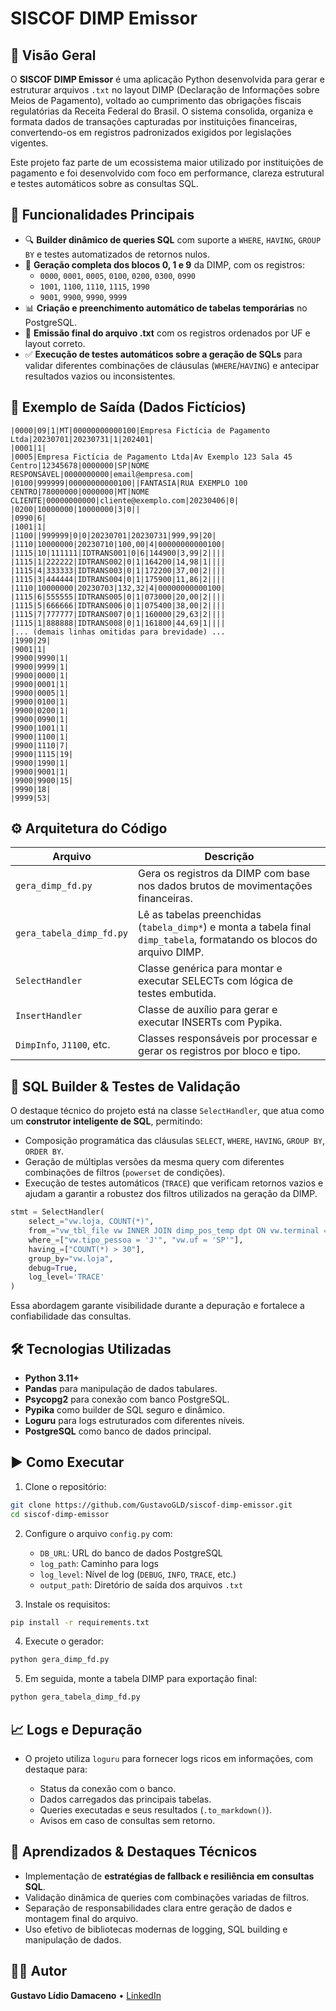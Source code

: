 # SISCOF DIMP Emissor

## 🧾 Visão Geral

O **SISCOF DIMP Emissor** é uma aplicação Python desenvolvida para gerar e estruturar arquivos `.txt` no layout DIMP (Declaração de Informações sobre Meios de Pagamento), voltado ao cumprimento das obrigações fiscais regulatórias da Receita Federal do Brasil. O sistema consolida, organiza e formata dados de transações capturadas por instituições financeiras, convertendo-os em registros padronizados exigidos por legislações vigentes.

Este projeto faz parte de um ecossistema maior utilizado por instituições de pagamento e foi desenvolvido com foco em performance, clareza estrutural e testes automáticos sobre as consultas SQL.

## 🚀 Funcionalidades Principais

- 🔍 **Builder dinâmico de queries SQL** com suporte a `WHERE`, `HAVING`, `GROUP BY` e testes automatizados de retornos nulos.
- 🧱 **Geração completa dos blocos 0, 1 e 9** da DIMP, com os registros:
  - `0000`, `0001`, `0005`, `0100`, `0200`, `0300`, `0990`
  - `1001`, `1100`, `1110`, `1115`, `1990`
  - `9001`, `9900`, `9990`, `9999`
- 📊 **Criação e preenchimento automático de tabelas temporárias** no PostgreSQL.
- 📄 **Emissão final do arquivo .txt** com os registros ordenados por UF e layout correto.
- ✅ **Execução de testes automáticos sobre a geração de SQLs** para validar diferentes combinações de cláusulas (`WHERE`/`HAVING`) e antecipar resultados vazios ou inconsistentes.


## 📄 Exemplo de Saída (Dados Fictícios)

```text
|0000|09|1|MT|00000000000100|Empresa Fictícia de Pagamento Ltda|20230701|20230731|1|202401|
|0001|1|
|0005|Empresa Fictícia de Pagamento Ltda|Av Exemplo 123 Sala 45 Centro|12345678|0000000|SP|NOME RESPONSÁVEL|0000000000|email@empresa.com|
|0100|999999|00000000000100||FANTASIA|RUA EXEMPLO 100 CENTRO|78000000|0000000|MT|NOME CLIENTE|00000000000|cliente@exemplo.com|20230406|0|
|0200|10000000|10000000|3|0||
|0990|6|
|1001|1|
|1100||999999|0|0|20230701|20230731|999,99|20|
|1110|10000000|20230710|100,00|4|00000000000100|
|1115|10|111111|IDTRANS001|0|6|144900|3,99|2||||
|1115|1|222222|IDTRANS002|0|1|164200|14,98|1||||
|1115|4|333333|IDTRANS003|0|1|172200|37,00|2||||
|1115|3|444444|IDTRANS004|0|1|175900|11,86|2||||
|1110|10000000|20230703|132,32|4|00000000000100|
|1115|6|555555|IDTRANS005|0|1|073000|20,00|2||||
|1115|5|666666|IDTRANS006|0|1|075400|38,00|2||||
|1115|7|777777|IDTRANS007|0|1|160000|29,63|2||||
|1115|1|888888|IDTRANS008|0|1|161800|44,69|1||||
|... (demais linhas omitidas para brevidade) ...
|1990|29|
|9001|1|
|9900|9990|1|
|9900|9999|1|
|9900|0000|1|
|9900|0001|1|
|9900|0005|1|
|9900|0100|1|
|9900|0200|1|
|9900|0990|1|
|9900|1001|1|
|9900|1100|1|
|9900|1110|7|
|9900|1115|19|
|9900|1990|1|
|9900|9001|1|
|9900|9900|15|
|9990|18|
|9999|53|
```

## ⚙️ Arquitetura do Código

| Arquivo                     | Descrição |
|----------------------------|-----------|
| `gera_dimp_fd.py`          | Gera os registros da DIMP com base nos dados brutos de movimentações financeiras. |
| `gera_tabela_dimp_fd.py`   | Lê as tabelas preenchidas (`tabela_dimp*`) e monta a tabela final `dimp_tabela`, formatando os blocos do arquivo DIMP. |
| `SelectHandler`            | Classe genérica para montar e executar SELECTs com lógica de testes embutida. |
| `InsertHandler`            | Classe de auxílio para gerar e executar INSERTs com Pypika. |
| `DimpInfo`, `J1100`, etc.  | Classes responsáveis por processar e gerar os registros por bloco e tipo. |

## 🧪 SQL Builder & Testes de Validação

O destaque técnico do projeto está na classe `SelectHandler`, que atua como um **construtor inteligente de SQL**, permitindo:

- Composição programática das cláusulas `SELECT`, `WHERE`, `HAVING`, `GROUP BY`, `ORDER BY`.
- Geração de múltiplas versões da mesma query com diferentes combinações de filtros (`powerset` de condições).
- Execução de testes automáticos (`TRACE`) que verificam retornos vazios e ajudam a garantir a robustez dos filtros utilizados na geração da DIMP.

```python
stmt = SelectHandler(
    select_="vw.loja, COUNT(*)",
    from_="vw_tbl_file vw INNER JOIN dimp_pos_temp dpt ON vw.terminal = dpt.terminal",
    where_=["vw.tipo_pessoa = 'J'", "vw.uf = 'SP'"],
    having_=["COUNT(*) > 30"],
    group_by="vw.loja",
    debug=True,
    log_level='TRACE'
)
````

Essa abordagem garante visibilidade durante a depuração e fortalece a confiabilidade das consultas.

## 🛠️ Tecnologias Utilizadas

* **Python 3.11+**
* **Pandas** para manipulação de dados tabulares.
* **Psycopg2** para conexão com banco PostgreSQL.
* **Pypika** como builder de SQL seguro e dinâmico.
* **Loguru** para logs estruturados com diferentes níveis.
* **PostgreSQL** como banco de dados principal.

## ▶️ Como Executar

1. Clone o repositório:

```bash
git clone https://github.com/GustavoGLD/siscof-dimp-emissor.git
cd siscof-dimp-emissor
```

2. Configure o arquivo `config.py` com:

   * `DB_URL`: URL do banco de dados PostgreSQL
   * `log_path`: Caminho para logs
   * `log_level`: Nível de log (`DEBUG`, `INFO`, `TRACE`, etc.)
   * `output_path`: Diretório de saída dos arquivos `.txt`

3. Instale os requisitos:

```bash
pip install -r requirements.txt
```

4. Execute o gerador:

```bash
python gera_dimp_fd.py
```

5. Em seguida, monte a tabela DIMP para exportação final:

```bash
python gera_tabela_dimp_fd.py
```

## 📈 Logs e Depuração

* O projeto utiliza `loguru` para fornecer logs ricos em informações, com destaque para:

  * Status da conexão com o banco.
  * Dados carregados das principais tabelas.
  * Queries executadas e seus resultados (`.to_markdown()`).
  * Avisos em caso de consultas sem retorno.

## 📌 Aprendizados & Destaques Técnicos

* Implementação de **estratégias de fallback e resiliência em consultas SQL**.
* Validação dinâmica de queries com combinações variadas de filtros.
* Separação de responsabilidades clara entre geração de dados e montagem final do arquivo.
* Uso efetivo de bibliotecas modernas de logging, SQL building e manipulação de dados.

## 👨‍💻 Autor

**Gustavo Lídio Damaceno** • [LinkedIn](https://www.linkedin.com/in/gustavo-lidio-damaceno/)
